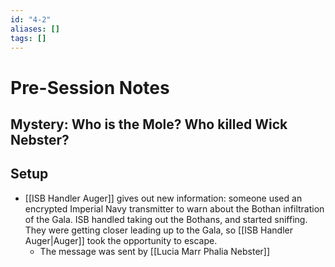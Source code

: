 ```yaml
---
id: "4-2"
aliases: []
tags: []
---
```


# Pre-Session Notes
## Mystery: Who is the Mole? Who killed Wick Nebster?
## Setup
- [[ISB Handler Auger]] gives out new information: someone used an encrypted Imperial Navy transmitter to warn about the Bothan infiltration of the Gala. ISB handled taking out the Bothans, and started sniffing. They were getting closer leading up to the Gala, so [[ISB Handler Auger|Auger]] took the opportunity to escape.
    - The message was sent by [[Lucia Marr Phalia Nebster]]

